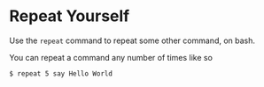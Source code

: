 # Repeat Yourself

Use the `repeat` command to repeat some other command, on bash.

You can repeat a command any number of times like so

```
$ repeat 5 say Hello World
```
